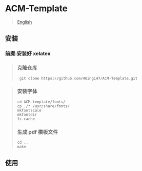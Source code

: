 # ACM-Template

> [English](./README.md)

## 安装

### 前提:安装好 xelatex

>### 克隆仓库
> ```
>  git clone https://github.com/HKing147/ACM-Template.git
> ```

>### 安装字体
> ```
> cd ACM-template/fonts/
> cp ./* /usr/share/fonts/
> mkfontscale
> mkfontdir
> fc-cache
> ```
>### 生成 pdf 模板文件
> ```
> cd ..
> make
> ```

## 使用
